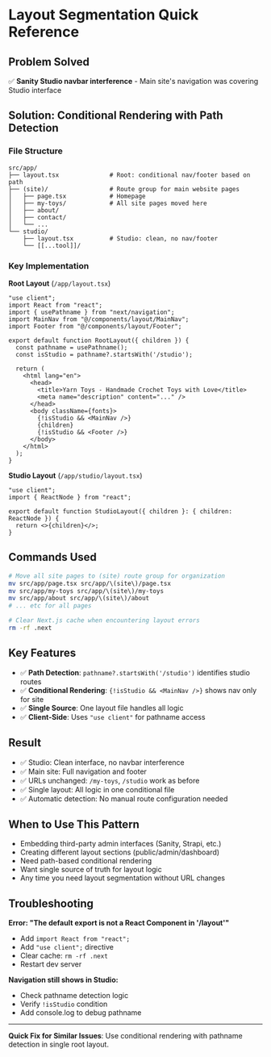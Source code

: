 # Layout Segmentation Quick Reference

## Problem Solved
✅ **Sanity Studio navbar interference** - Main site's navigation was covering Studio interface

## Solution: Conditional Rendering with Path Detection

### File Structure
```
src/app/
├── layout.tsx              # Root: conditional nav/footer based on path
├── (site)/                 # Route group for main website pages
│   ├── page.tsx            # Homepage
│   ├── my-toys/            # All site pages moved here
│   ├── about/
│   ├── contact/
│   └── ...
└── studio/
    ├── layout.tsx          # Studio: clean, no nav/footer
    └── [[...tool]]/
```

### Key Implementation

**Root Layout** (`/app/layout.tsx`)
```tsx
"use client";
import React from "react";
import { usePathname } from "next/navigation";
import MainNav from "@/components/layout/MainNav";
import Footer from "@/components/layout/Footer";

export default function RootLayout({ children }) {
  const pathname = usePathname();
  const isStudio = pathname?.startsWith('/studio');

  return (
    <html lang="en">
      <head>
        <title>Yarn Toys - Handmade Crochet Toys with Love</title>
        <meta name="description" content="..." />
      </head>
      <body className={fonts}>
        {!isStudio && <MainNav />}
        {children}
        {!isStudio && <Footer />}
      </body>
    </html>
  );
}
```

**Studio Layout** (`/app/studio/layout.tsx`)
```tsx
"use client";
import { ReactNode } from "react";

export default function StudioLayout({ children }: { children: ReactNode }) {
  return <>{children}</>;
}
```

## Commands Used
```bash
# Move all site pages to (site) route group for organization
mv src/app/page.tsx src/app/\(site\)/page.tsx
mv src/app/my-toys src/app/\(site\)/my-toys
mv src/app/about src/app/\(site\)/about
# ... etc for all pages

# Clear Next.js cache when encountering layout errors
rm -rf .next
```

## Key Features
- ✅ **Path Detection**: `pathname?.startsWith('/studio')` identifies studio routes
- ✅ **Conditional Rendering**: `{!isStudio && <MainNav />}` shows nav only for site
- ✅ **Single Source**: One layout file handles all logic
- ✅ **Client-Side**: Uses `"use client"` for pathname access

## Result
- ✅ Studio: Clean interface, no navbar interference
- ✅ Main site: Full navigation and footer
- ✅ URLs unchanged: `/my-toys`, `/studio` work as before
- ✅ Single layout: All logic in one conditional file
- ✅ Automatic detection: No manual route configuration needed

## When to Use This Pattern
- Embedding third-party admin interfaces (Sanity, Strapi, etc.)
- Creating different layout sections (public/admin/dashboard)
- Need path-based conditional rendering
- Want single source of truth for layout logic
- Any time you need layout segmentation without URL changes

## Troubleshooting
**Error: "The default export is not a React Component in '/layout'"**
- Add `import React from "react";`
- Add `"use client";` directive
- Clear cache: `rm -rf .next`
- Restart dev server

**Navigation still shows in Studio:**
- Check pathname detection logic
- Verify `!isStudio` condition
- Add console.log to debug pathname

---
**Quick Fix for Similar Issues**: Use conditional rendering with pathname detection in single root layout.
